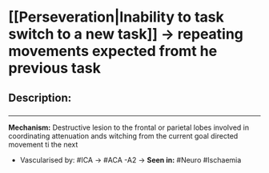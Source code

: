 # [[Perseveration|Inability to task switch to a new task]] -> repeating movements expected fromt he previous task
## Description:
###

---
**Mechanism:** Destructive lesion to the frontal or parietal lobes involved in coordinating attenuation ands witching from the current goal directed movement ti the next
- Vascularised by: #ICA -> #ACA -A2 -> 
**Seen in:** #Neuro #Ischaemia 